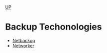 [UP](../readme.md)

# Backup Techonologies
- [Netbackup](./netbackup.md)
- [Networker](./networker.md)
